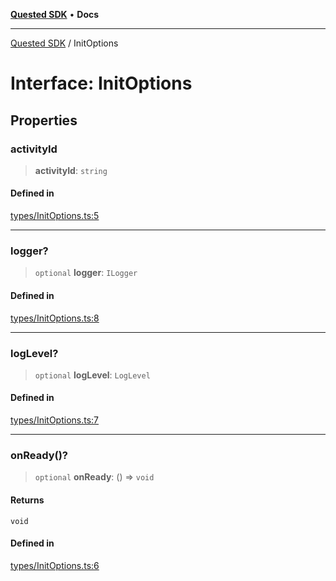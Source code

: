 [**Quested SDK**](../README.md) • **Docs**

***

[Quested SDK](../README.md) / InitOptions

# Interface: InitOptions

## Properties

### activityId

> **activityId**: `string`

#### Defined in

[types/InitOptions.ts:5](https://github.com/Quested-io/QuestedSDK/blob/3c926bace64edd594f0827ec501887cd4a53cdbb/src/types/InitOptions.ts#L5)

***

### logger?

> `optional` **logger**: `ILogger`

#### Defined in

[types/InitOptions.ts:8](https://github.com/Quested-io/QuestedSDK/blob/3c926bace64edd594f0827ec501887cd4a53cdbb/src/types/InitOptions.ts#L8)

***

### logLevel?

> `optional` **logLevel**: `LogLevel`

#### Defined in

[types/InitOptions.ts:7](https://github.com/Quested-io/QuestedSDK/blob/3c926bace64edd594f0827ec501887cd4a53cdbb/src/types/InitOptions.ts#L7)

***

### onReady()?

> `optional` **onReady**: () => `void`

#### Returns

`void`

#### Defined in

[types/InitOptions.ts:6](https://github.com/Quested-io/QuestedSDK/blob/3c926bace64edd594f0827ec501887cd4a53cdbb/src/types/InitOptions.ts#L6)
